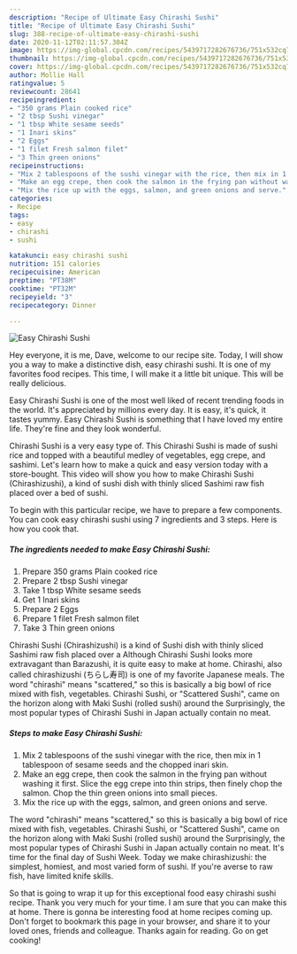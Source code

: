 ```yaml
---
description: "Recipe of Ultimate Easy Chirashi Sushi"
title: "Recipe of Ultimate Easy Chirashi Sushi"
slug: 388-recipe-of-ultimate-easy-chirashi-sushi
date: 2020-11-12T02:11:57.304Z
image: https://img-global.cpcdn.com/recipes/5439717282676736/751x532cq70/easy-chirashi-sushi-recipe-main-photo.jpg
thumbnail: https://img-global.cpcdn.com/recipes/5439717282676736/751x532cq70/easy-chirashi-sushi-recipe-main-photo.jpg
cover: https://img-global.cpcdn.com/recipes/5439717282676736/751x532cq70/easy-chirashi-sushi-recipe-main-photo.jpg
author: Mollie Hall
ratingvalue: 5
reviewcount: 28641
recipeingredient:
- "350 grams Plain cooked rice"
- "2 tbsp Sushi vinegar"
- "1 tbsp White sesame seeds"
- "1 Inari skins"
- "2 Eggs"
- "1 filet Fresh salmon filet"
- "3 Thin green onions"
recipeinstructions:
- "Mix 2 tablespoons of the sushi vinegar with the rice, then mix in 1 tablespoon of sesame seeds and the chopped inari skin."
- "Make an egg crepe, then cook the salmon in the frying pan without washing it first. Slice the egg crepe into thin strips, then finely chop the salmon. Chop the thin green onions into small pieces."
- "Mix the rice up with the eggs, salmon, and green onions and serve."
categories:
- Recipe
tags:
- easy
- chirashi
- sushi

katakunci: easy chirashi sushi 
nutrition: 151 calories
recipecuisine: American
preptime: "PT38M"
cooktime: "PT32M"
recipeyield: "3"
recipecategory: Dinner

---
```



![Easy Chirashi Sushi](https://img-global.cpcdn.com/recipes/5439717282676736/751x532cq70/easy-chirashi-sushi-recipe-main-photo.jpg)

Hey everyone, it is me, Dave, welcome to our recipe site. Today, I will show you a way to make a distinctive dish, easy chirashi sushi. It is one of my favorites food recipes. This time, I will make it a little bit unique. This will be really delicious.

Easy Chirashi Sushi is one of the most well liked of recent trending foods in the world. It's appreciated by millions every day. It is easy, it's quick, it tastes yummy. Easy Chirashi Sushi is something that I have loved my entire life. They're fine and they look wonderful.

Chirashi Sushi is a very easy type of. This Chirashi Sushi is made of sushi rice and topped with a beautiful medley of vegetables, egg crepe, and sashimi. Let&#39;s learn how to make a quick and easy version today with a store-bought. This video will show you how to make Chirashi Sushi (Chirashizushi), a kind of sushi dish with thinly sliced Sashimi raw fish placed over a bed of sushi.


To begin with this particular recipe, we have to prepare a few components. You can cook easy chirashi sushi using 7 ingredients and 3 steps. Here is how you cook that.

<!--inarticleads1-->

##### The ingredients needed to make Easy Chirashi Sushi:

1. Prepare 350 grams Plain cooked rice
1. Prepare 2 tbsp Sushi vinegar
1. Take 1 tbsp White sesame seeds
1. Get 1 Inari skins
1. Prepare 2 Eggs
1. Prepare 1 filet Fresh salmon filet
1. Take 3 Thin green onions


Chirashi Sushi (Chirashizushi) is a kind of Sushi dish with thinly sliced Sashimi raw fish placed over a Although Chirashi Sushi looks more extravagant than Barazushi, it is quite easy to make at home. Chirashi, also called chirashizushi (ちらし寿司) is one of my favorite Japanese meals. The word &#34;chirashi&#34; means &#34;scattered,&#34; so this is basically a big bowl of rice mixed with fish, vegetables. Chirashi Sushi, or &#34;Scattered Sushi&#34;, came on the horizon along with Maki Sushi (rolled sushi) around the Surprisingly, the most popular types of Chirashi Sushi in Japan actually contain no meat. 

<!--inarticleads2-->

##### Steps to make Easy Chirashi Sushi:

1. Mix 2 tablespoons of the sushi vinegar with the rice, then mix in 1 tablespoon of sesame seeds and the chopped inari skin.
1. Make an egg crepe, then cook the salmon in the frying pan without washing it first. Slice the egg crepe into thin strips, then finely chop the salmon. Chop the thin green onions into small pieces.
1. Mix the rice up with the eggs, salmon, and green onions and serve.


The word &#34;chirashi&#34; means &#34;scattered,&#34; so this is basically a big bowl of rice mixed with fish, vegetables. Chirashi Sushi, or &#34;Scattered Sushi&#34;, came on the horizon along with Maki Sushi (rolled sushi) around the Surprisingly, the most popular types of Chirashi Sushi in Japan actually contain no meat. It&#39;s time for the final day of Sushi Week. Today we make chirashizushi: the simplest, homiest, and most varied form of sushi. If you&#39;re averse to raw fish, have limited knife skills. 

So that is going to wrap it up for this exceptional food easy chirashi sushi recipe. Thank you very much for your time. I am sure that you can make this at home. There is gonna be interesting food at home recipes coming up. Don't forget to bookmark this page in your browser, and share it to your loved ones, friends and colleague. Thanks again for reading. Go on get cooking!
